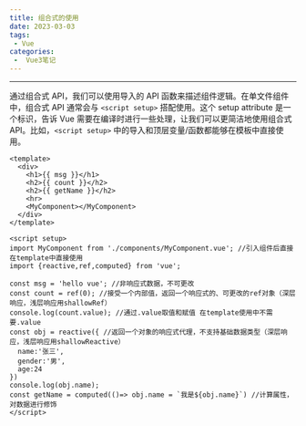 ```yaml
---
title: 组合式的使用
date: 2023-03-03
tags:
 - Vue
categories:
 -  Vue3笔记
---
```

---
通过组合式 API，我们可以使用导入的 API 函数来描述组件逻辑。在单文件组件中，组合式 API 通常会与 `<script setup>` 搭配使用。这个 setup attribute 是一个标识，告诉 Vue 需要在编译时进行一些处理，让我们可以更简洁地使用组合式 API。比如，`<script setup>` 中的导入和顶层变量/函数都能够在模板中直接使用。
```vue
<template>
  <div>
    <h1>{{ msg }}</h1>
    <h2>{{ count }}</h2>
    <h2>{{ getName }}</h2>
    <hr>
    <MyComponent></MyComponent>
  </div>
</template>

<script setup>
import MyComponent from './components/MyComponent.vue'; //引入组件后直接在template中直接使用
import {reactive,ref,computed} from 'vue';

const msg = 'hello vue'; //非响应式数据，不可更改
const count = ref(0); //接受一个内部值，返回一个响应式的、可更改的ref对象（深层响应，浅层响应用shallowRef）
console.log(count.value); //通过.value取值和赋值 在template使用中不需要.value
const obj = reactive({ //返回一个对象的响应式代理，不支持基础数据类型（深层响应，浅层响应用shallowReactive）
  name:'张三',
  gender:'男',
  age:24
})
console.log(obj.name);
const getName = computed(()=> obj.name = `我是${obj.name}`) //计算属性，对数据进行修饰
</script>
```
